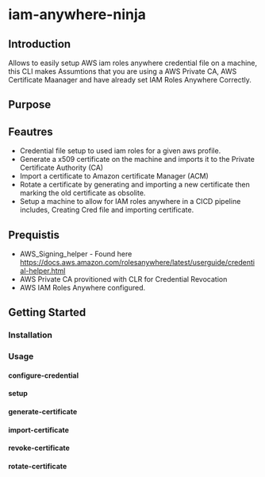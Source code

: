 # iam-anywhere-ninja

## Introduction
Allows to easily setup AWS iam roles anywhere credential file on a machine, this CLI makes Assumtions that you are using a AWS Private CA, AWS Certificate Maanager and have already set IAM Roles Anywhere Correctly.

## Purpose

## Feautres

- Credential file setup to used iam roles for a given aws profile.
- Generate a x509 certificate on the machine and imports it to the Private Certificate Authority (CA)
- Import a certificate to Amazon certificate Manager (ACM)
- Rotate a certificate by generating and importing a new certificate then marking the old certificate as obsolite.
- Setup a machine to allow for IAM roles anywhere in a CICD pipeline includes, Creating Cred file and importing certificate.

## Prequistis 

- AWS_Signing_helper - Found here https://docs.aws.amazon.com/rolesanywhere/latest/userguide/credential-helper.html
- AWS Private CA provitioned with CLR for Credential Revocation
- AWS IAM Roles Anywhere configured.

## Getting Started

### Installation

### Usage

#### configure-credential

#### setup

#### generate-certificate

#### import-certificate

#### revoke-certificate

#### rotate-certificate
